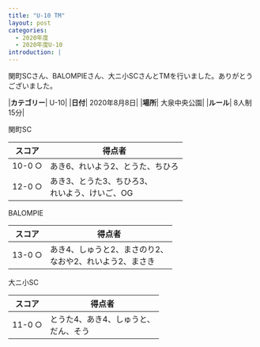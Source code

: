 ```yaml
---
title: "U-10 TM"
layout: post
categories:
  - 2020年度
  - 2020年度U-10
introduction: |
---
```


関町SCさん、BALOMPIEさん、大ニ小SCさんとTMを行いました。ありがとうございました。  

|**カテゴリー**| U-10|
|**日付**| 2020年8月8日|
|**場所**| 大泉中央公園|
|**ルール**| 8人制15分|

関町SC

|スコア|得点者|
|---|----|
|10-0 ○| あき6、れいよう2、とうた、ちひろ |
|12-0 ○| あき3、とうた3、ちひろ3、<br>れいよう、けいご、OG |

BALOMPIE

|スコア|得点者|
|---|----|
|13-0 ○| あき4、しゅうと2、まさのり2、<br>なおや2、れいよう2、まさき |

大ニ小SC

|スコア|得点者|
|---|----|
|11-0 ○| とうた4、あき4、しゅうと、<br>だん、そう |
